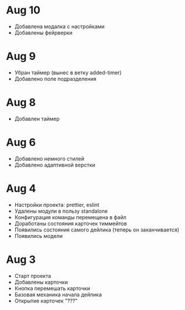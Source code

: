 # Aug 10

 - Добавлена модалка с настройками
 - Добавлены фейрверки

# Aug 9

 - Убран таймер (вынес в ветку added-timer)
 - Добавлено поле подразделения

# Aug 8

 - Добавлен таймер

# Aug 6

- Добавлено немного стилей
- Добавлено адаптивной верстки

# Aug 4

- Настройки проекта: prettier, eslint
- Удалены модули в пользу standalone
- Конфигурация команды перемещена в файл
- Доработаны состояния карточек тиммейтов
- Появились состояния самого дейлика (теперь он заканчивается)
- Появились модели

# Aug 3

- Старт проекта
- Добавлены карточки
- Кнопка перемешать карточки
- Базовая механика начала дейлика
- Открытие карточек "???"

